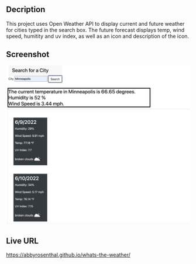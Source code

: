 ## Decription
This project uses Open Weather API to display current and future weather for cities typed in the search box.  The future forecast displays temp, wind speed, humitity and uv index, as well as an icon and description of the icon.  


## Screenshot
![alt text](Screen%20Shot%202022-06-12%20at%207.10.58%20AM.png)


## Live URL
https://abbyrosenthal.github.io/whats-the-weather/

